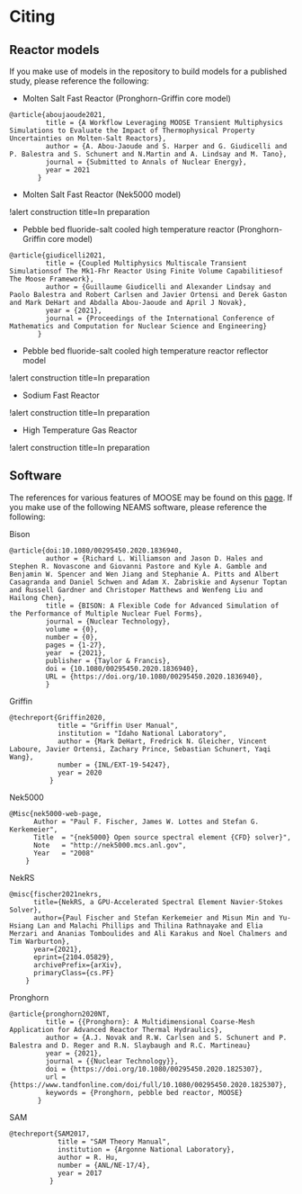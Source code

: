# Citing

## Reactor models

If you make use of models in the repository to build models for a published study, please reference
the following:

- Molten Salt Fast Reactor (Pronghorn-Griffin core model)

```
@article{aboujaoude2021,
         title = {A Workflow Leveraging MOOSE Transient Multiphysics Simulations to Evaluate the Impact of Thermophysical Property Uncertainties on Molten-Salt Reactors},
         author = {A. Abou-Jaoude and S. Harper and G. Giudicelli and P. Balestra and S. Schunert and N.Martin and A. Lindsay and M. Tano},
         journal = {Submitted to Annals of Nuclear Energy},
         year = 2021
       }
```

- Molten Salt Fast Reactor (Nek5000 model)

!alert construction title=In preparation


- Pebble bed fluoride-salt cooled high temperature reactor (Pronghorn-Griffin core model)

```
@article{giudicelli2021,
         title = {Coupled Multiphysics Multiscale Transient Simulationsof The Mk1-Fhr Reactor Using Finite Volume Capabilitiesof The Moose Framework},
         author = {Guillaume Giudicelli and Alexander Lindsay and Paolo Balestra and Robert Carlsen and Javier Ortensi and Derek Gaston and Mark DeHart and Abdalla Abou-Jaoude and April J Novak},
         year = {2021},
         journal = {Proceedings of the International Conference of Mathematics and Computation for Nuclear Science and Engineering}
       }
```

- Pebble bed fluoride-salt cooled high temperature reactor reflector model

!alert construction title=In preparation


- Sodium Fast Reactor

!alert construction title=In preparation


- High Temperature Gas Reactor

!alert construction title=In preparation


## Software

The references for various features of MOOSE may be found on this
[page](https://mooseframework.inl.gov/citing.html).
If you make use of the following NEAMS software, please reference the following:

Bison

```
@article{doi:10.1080/00295450.2020.1836940,
         author = {Richard L. Williamson and Jason D. Hales and Stephen R. Novascone and Giovanni Pastore and Kyle A. Gamble and Benjamin W. Spencer and Wen Jiang and Stephanie A. Pitts and Albert Casagranda and Daniel Schwen and Adam X. Zabriskie and Aysenur Toptan and Russell Gardner and Christoper Matthews and Wenfeng Liu and Hailong Chen},
         title = {BISON: A Flexible Code for Advanced Simulation of the Performance of Multiple Nuclear Fuel Forms},
         journal = {Nuclear Technology},
         volume = {0},
         number = {0},
         pages = {1-27},
         year  = {2021},
         publisher = {Taylor & Francis},
         doi = {10.1080/00295450.2020.1836940},
         URL = {https://doi.org/10.1080/00295450.2020.1836940},
         }
```

Griffin

```
@techreport{Griffin2020,
            title = "Griffin User Manual",
            institution = "Idaho National Laboratory",
            author = {Mark DeHart, Fredrick N. Gleicher, Vincent Laboure, Javier Ortensi, Zachary Prince, Sebastian Schunert, Yaqi Wang},
            number = {INL/EXT-19-54247},
            year = 2020
          }
```

Nek5000

```
@Misc{nek5000-web-page,
      Author = "Paul F. Fischer, James W. Lottes and Stefan G. Kerkemeier",
      Title  = "{nek5000} Open source spectral element {CFD} solver}",
      Note   = "http://nek5000.mcs.anl.gov",
      Year   = "2008"
    }
```

NekRS

```
@misc{fischer2021nekrs,
      title={NekRS, a GPU-Accelerated Spectral Element Navier-Stokes Solver},
      author={Paul Fischer and Stefan Kerkemeier and Misun Min and Yu-Hsiang Lan and Malachi Phillips and Thilina Rathnayake and Elia Merzari and Ananias Tomboulides and Ali Karakus and Noel Chalmers and Tim Warburton},
      year={2021},
      eprint={2104.05829},
      archivePrefix={arXiv},
      primaryClass={cs.PF}
    }
```

Pronghorn

```
@article{pronghorn2020NT,
         title = {{Pronghorn}: A Multidimensional Coarse-Mesh Application for Advanced Reactor Thermal Hydraulics},
         author = {A.J. Novak and R.W. Carlsen and S. Schunert and P. Balestra and D. Reger and R.N. Slaybaugh and R.C. Martineau}
         year = {2021},
         journal = {{Nuclear Technology}},
         doi = {https://doi.org/10.1080/00295450.2020.1825307},
         url = {https://www.tandfonline.com/doi/full/10.1080/00295450.2020.1825307},
         keywords = {Pronghorn, pebble bed reactor, MOOSE}
       }
```

SAM

```
@techreport{SAM2017,
            title = "SAM Theory Manual",
            institution = {Argonne National Laboratory},
            author = R. Hu,
            number = {ANL/NE-17/4},
            year = 2017
          }
```
